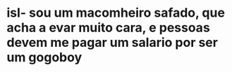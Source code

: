 # isl- sou um macomheiro safado, que acha a evar muito cara, e pessoas devem me pagar um salario por ser um gogoboy
